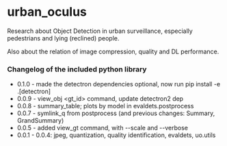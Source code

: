 # urban\_oculus

Research about Object Detection in urban surveillance, especially pedestrians and lying (reclined) people.

Also about the relation of image compression, quality and DL performance.

### Changelog of the included python library

* 0.1.0 - made the detectron dependencies optional, now run pip install -e .\[detectron\]
* 0.0.9 - view_obj <gt_id> command, update detectron2 dep
* 0.0.8 - summary_table; plots by model in evaldets.postprocess
* 0.0.7 - symlink_q from postprocess (and previous changes: Summary, GrandSummary)
* 0.0.5 - added view_gt command, with --scale and --verbose
* 0.0.1 - 0.0.4: jpeg, quantization, quality identification, evaldets, uo.utils

